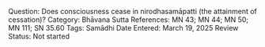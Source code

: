Question: Does consciousness cease in nirodhasamāpatti (the attainment of cessation)?
Category: Bhāvana
Sutta References: MN 43; MN 44; MN 50; MN 111; SN 35.60
Tags: Samādhi
Date Entered: March 19, 2025
Review Status: Not started